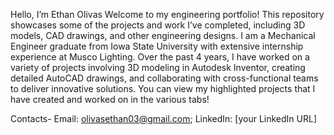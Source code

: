 Hello, I’m Ethan Olivas
Welcome to my engineering portfolio! This repository showcases some of the projects and work I’ve completed, including 3D models, CAD drawings, and other engineering designs.
I am a Mechanical Engineer graduate from Iowa State University with extensive internship experience at Musco Lighting. Over the past 4 years, I have worked on a variety of projects involving 3D modeling in Autodesk Inventor, creating detailed AutoCAD drawings, and collaborating with cross-functional teams to deliver innovative solutions.
You can view my highlighted projects that I have created and worked on in the various tabs!

Contacts-
Email: olivasethan03@gmail.com;
LinkedIn: [your LinkedIn URL]
